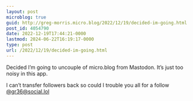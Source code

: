 ```yaml
---
layout: post
microblog: true
guid: http://greg-morris.micro.blog/2022/12/19/decided-im-going.html
post_id: 4054790
date: 2022-12-19T17:44:21-0000
lastmod: 2024-06-22T16:19:17-0000
type: post
url: /2022/12/19/decided-im-going.html
---
```

Decided I’m going to uncouple of micro.blog from Mastodon. It’s just too noisy in this app. 

I can’t transfer followers back so could I trouble you all for a follow [@gr36@social.lol](https://social.lol/@gr36)
